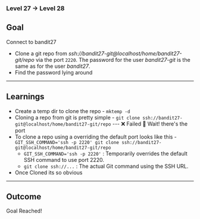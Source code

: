 ### Level 27 -> Level 28


**Goal**<br>
---
Connect to bandit27
- Clone a git repo from _ssh://bandit27-git@localhost/home/bandit27-git/repo_ via the port `2220`. The password for the user _bandit27-git_ is the same as for the user _bandit27_.
- Find the password lying around

---
**Learnings**<br>
---
- Create a temp dir to clone the repo - `mktemp -d`
- Cloning a repo from git is pretty simple - `git clone ssh://bandit27-git@localhost/home/bandit27-git/repo` --- ❌ Failed
🤔 Wait! there's the port
- To clone a repo using a overriding the default port looks like this - `GIT_SSH_COMMAND='ssh -p 2220' git clone ssh://bandit27-git@localhost/home/bandit27-git/repo`
    * `GIT_SSH_COMMAND='ssh -p 2220'`   : Temporarily overrides the default SSH command to use port 2220.
    * `git clone ssh://...` : The actual Git command using the SSH URL.
- Once Cloned its so obvious

---
**Outcome**<br>
---
Goal Reached! <!-- Password to next level:: `Yz9IpL0sBcCeuG7m9uQFt8ZNpS4HZRcN` -->